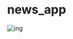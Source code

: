 # news_app

![ing](https://user-images.githubusercontent.com/46093689/184475329-f4a737bc-baf9-45d1-94ad-535a7650bd85.jpeg)
